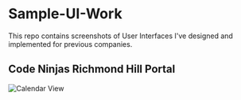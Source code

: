 # Sample-UI-Work
This repo contains screenshots of User Interfaces I've designed and implemented for previous companies. 


## Code Ninjas Richmond Hill Portal
![Calendar View]()
